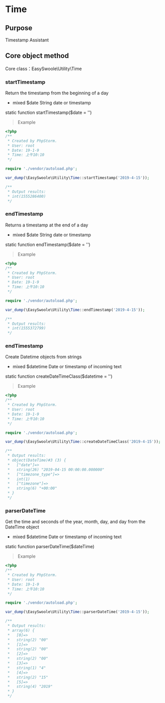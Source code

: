 # Time

## Purpose
Timestamp Assistant

## Core object method

Core class：EasySwoole\Utility\Time

### startTimestamp

Return the timestamp from the beginning of a day

* mixed  $date      String date or timestamp

static function startTimestamp($date = '')

> Example

```php
<?php
/**
 * Created by PhpStorm.
 * User: root
 * Date: 19-1-9
 * Time: 上午10:10
 */

require './vendor/autoload.php';

var_dump(\EasySwoole\Utility\Time::startTimestamp('2019-4-15'));

/**
 * Output results:
 * int(1555286400)
 */

```

### endTimestamp

Returns a timestamp at the end of a day

* mixed  $date      String date or timestamp

static function endTimestamp($date = '')

> Example

```php
<?php
/**
 * Created by PhpStorm.
 * User: root
 * Date: 19-1-9
 * Time: 上午10:10
 */

require './vendor/autoload.php';

var_dump(\EasySwoole\Utility\Time::endTimestamp('2019-4-15'));

/**
 * Output results:
 * int(1555372799)
 */

```

### endTimestamp

Create Datetime objects from strings

* mixed  $datetime      Date or timestamp of incoming text

static function createDateTimeClass($datetime = '')

> Example

```php
<?php
/**
 * Created by PhpStorm.
 * User: root
 * Date: 19-1-9
 * Time: 上午10:10
 */

require './vendor/autoload.php';

var_dump(\EasySwoole\Utility\Time::createDateTimeClass('2019-4-15'));

/**
 * Output results:
 * object(DateTime)#3 (3) {
 *   ["date"]=>
 *   string(26) "2019-04-15 00:00:00.000000"
 *   ["timezone_type"]=>
 *   int(1)
 *   ["timezone"]=>
 *   string(6) "+00:00"
 * }
 */

```

### parserDateTime

Get the time and seconds of the year, month, day, and day from the DateTime object

* mixed  $datetime      Date or timestamp of incoming text

static function parserDateTime($dateTime)

> Example

```php
<?php
/**
 * Created by PhpStorm.
 * User: root
 * Date: 19-1-9
 * Time: 上午10:10
 */

require './vendor/autoload.php';

var_dump(\EasySwoole\Utility\Time::parserDateTime('2019-4-15'));

/**
 * Output results:
 * array(6) {
 *   [0]=>
 *   string(2) "00"
 *   [1]=>
 *   string(2) "00"
 *   [2]=>
 *   string(2) "00"
 *   [3]=>
 *   string(1) "4"
 *   [4]=>
 *   string(2) "15"
 *   [5]=>
 *   string(4) "2019"
 * }
 */

```